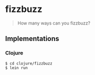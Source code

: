 # fizzbuzz

> How many ways can you fizzbuzz?

## Implementations

### Clojure

```
$ cd clojure/fizzbuzz
$ lein run
```
